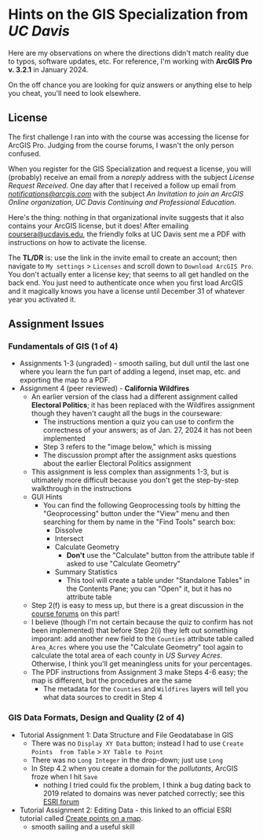 # Hints on the **GIS Specialization** from *UC Davis*

Here are my observations on where the directions didn't match reality due to
typos, software updates, etc. For reference, I'm working with **ArcGIS Pro v. 
3.2.1** in January 2024.

On the off chance you are looking for quiz answers or anything else to help you
cheat, you'll need to look elsewhere.

## License

The first challenge I ran into with the course was accessing the license for
ArcGIS Pro. Judging from the course forums, I wasn't the only person confused.

When you register for the GIS Specialization and request a license, you will
(probably) receive an email from a *noreply* address with the subject *License 
Request Received*. One day after that I received a follow up email from 
*notifications@arcgis.com* with the subject *An Invitation to join an ArcGIS 
Online organization, UC Davis Continuing and Professional Education*.

Here's the thing: nothing in that organizational invite suggests that it also 
contains your ArcGIS license, but it does! After emailing 
[coursera@ucdavis.edu](mailto:coursera@ucdavis.edu), the friendly folks at UC 
Davis sent me a PDF with instructions on how to activate the license.

The **TL/DR** is: use the link in the invite email to create an account; then 
navigate to `My settings` > `Licenses` and scroll down to `Download ArcGIS Pro`.
You don't actually enter a license key; that seems to all get handled on the 
back end. You just need to authenticate once when you first load ArcGIS and it 
magically knows you have a license until December 31 of whatever year you 
activated it.
 

## Assignment Issues

### Fundamentals of GIS (1 of 4)
* Assignments 1-3 (ungraded) - smooth sailing, but dull until the last one where you learn the fun part of adding a legend, inset map, etc. and exporting the map to a PDF.
* Assignment 4 (peer reviewed) - **California Wildfires**
    - An earlier version of the class had a different assignment called **Electoral Politics**; it has been replaced with the Wildfires assignment though they haven't caught all the bugs in the courseware:
        * The instructions mention a quiz you can use to confirm the correctness of your answers; as of Jan. 27, 2024 it has not been implemented
        * Step 3 refers to the "image below," which is missing
        * The discussion prompt after the assignment asks questions about the earlier Electoral Politics assignment
    - This assignment is less complex than assignments 1-3, but is ultimately more difficult because you don't get the step-by-step walkthrough in the instructions
    - GUI Hints
        * You can find the following Geoprocessing tools by hitting the "Geoprocessing" button under the "View" menu and then searching for them by name in the "Find Tools" search box:
            - Dissolve
            - Intersect
            - Calculate Geometry
                * **Don't** use the "Calculate" button from the attribute table if asked to use "Calculate Geometry"
            - Summary Statistics
                * This tool will create a table under "Standalone Tables" in the Contents Pane; you can "Open" it, but it has no attribute table
    - Step 2(f) is easy to mess up, but there is a great discussion in the [course forums](https://www.coursera.org/learn/gis/discussions/forums/PIke4O-YEe2SiAqrlB2yZw/threads/R1W5jLr4Ee6bbwo1s9RgVw) on this part!
    - I believe (though I'm not certain because the quiz to confirm has not been implemented) that before Step 2(i) they left out something imporant: add another new field to the `Counties` attribute table called `Area_Acres` where you use the "Calculate Geometry" tool again to calculate the total area of each county in *US Survey Acres*. Otherwise, I think you'll get meaningless units for your percentages.
    - The PDF instructions from Assignment 3 make Steps 4-6 easy; the map is different, but the procedures are the same
        * The metadata for the `Counties` and `Wildfires` layers will tell you what data sources to credit in Step 4


### GIS Data Formats, Design and Quality (2 of 4)
* Tutorial Assignment 1: Data Structure and File Geodatabase in GIS
    - There was no `Display XY Data` button; instead I had to use `Create Points 
from Table` > `XY Table to Point`
    - There was no `Long Integer` in the drop-down; just use `Long`
    - In Step 4.2 when you create a domain for the *pollutants*, ArcGIS froze 
when I hit `Save`
        * nothing I tried could fix the problem, I think a bug dating back to 
2019 related to domains was never patched correctly; see this [ESRI forum](https://community.esri.com/t5/arcgis-pro-questions/why-does-arcgis-pro-crash-when-setting-domain/td-p/553854) 
* Tutorial Assignment 2: Editing Data - this linked to an official ESRI tutorial
called [Create points on a map](https://pro.arcgis.com/en/pro-app/latest/get-started/create-points-on-a-map.htm).
    - smooth sailing and a useful skill

